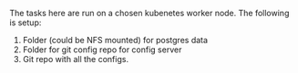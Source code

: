 The tasks here are run on a chosen kubenetes worker node. The following is setup:

1. Folder (could be NFS mounted) for postgres data
1. Folder for git config repo for config server
1. Git repo with all the configs.

